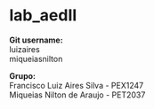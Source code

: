 # lab_aedII
**Git username:**
<br>luizaires <br>
miqueiasnilton

**Grupo:**
<br>Francisco Luiz Aires Silva - PEX1247<br>
Miqueias Nilton de Araujo - PET2037